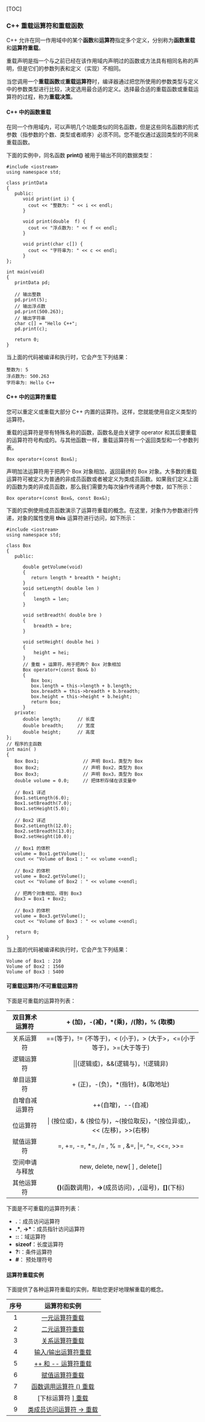 [TOC]

### C++ 重载运算符和重载函数

C++ 允许在同一作用域中的某个**函数**和**运算符**指定多个定义，分别称为**函数重载**和**运算符重载**。

重载声明是指一个与之前已经在该作用域内声明过的函数或方法具有相同名称的声明，但是它们的参数列表和定义（实现）不相同。

当您调用一个**重载函数**或**重载运算符**时，编译器通过把您所使用的参数类型与定义中的参数类型进行比较，决定选用最合适的定义。选择最合适的重载函数或重载运算符的过程，称为**重载决策**。

#### C++ 中的函数重载

在同一个作用域内，可以声明几个功能类似的同名函数，但是这些同名函数的形式参数（指参数的个数、类型或者顺序）必须不同。您不能仅通过返回类型的不同来重载函数。

下面的实例中，同名函数 **print()** 被用于输出不同的数据类型：

```
#include <iostream>
using namespace std;

class printData
{
   public:
      void print(int i) {
        cout << "整数为: " << i << endl;
      }

      void print(double  f) {
        cout << "浮点数为: " << f << endl;
      }

      void print(char c[]) {
        cout << "字符串为: " << c << endl;
      }
};

int main(void)
{
   printData pd;

   // 输出整数
   pd.print(5);
   // 输出浮点数
   pd.print(500.263);
   // 输出字符串
   char c[] = "Hello C++";
   pd.print(c);

   return 0;
}
```

当上面的代码被编译和执行时，它会产生下列结果：

```
整数为: 5
浮点数为: 500.263
字符串为: Hello C++
```

#### C++ 中的运算符重载

您可以重定义或重载大部分 C++ 内置的运算符。这样，您就能使用自定义类型的运算符。

重载的运算符是带有特殊名称的函数，函数名是由关键字 operator 和其后要重载的运算符符号构成的。与其他函数一样，重载运算符有一个返回类型和一个参数列表。

```
Box operator+(const Box&);
```

声明加法运算符用于把两个 Box 对象相加，返回最终的 Box 对象。大多数的重载运算符可被定义为普通的非成员函数或者被定义为类成员函数。如果我们定义上面的函数为类的非成员函数，那么我们需要为每次操作传递两个参数，如下所示：

```
Box operator+(const Box&, const Box&);
```

下面的实例使用成员函数演示了运算符重载的概念。在这里，对象作为参数进行传递，对象的属性使用 **this** 运算符进行访问，如下所示：

```
#include <iostream>
using namespace std;

class Box
{
   public:

      double getVolume(void)
      {
         return length * breadth * height;
      }
      void setLength( double len )
      {
          length = len;
      }

      void setBreadth( double bre )
      {
          breadth = bre;
      }

      void setHeight( double hei )
      {
          height = hei;
      }
      // 重载 + 运算符，用于把两个 Box 对象相加
      Box operator+(const Box& b)
      {
         Box box;
         box.length = this->length + b.length;
         box.breadth = this->breadth + b.breadth;
         box.height = this->height + b.height;
         return box;
      }
   private:
      double length;      // 长度
      double breadth;     // 宽度
      double height;      // 高度
};
// 程序的主函数
int main( )
{
   Box Box1;                // 声明 Box1，类型为 Box
   Box Box2;                // 声明 Box2，类型为 Box
   Box Box3;                // 声明 Box3，类型为 Box
   double volume = 0.0;     // 把体积存储在该变量中

   // Box1 详述
   Box1.setLength(6.0); 
   Box1.setBreadth(7.0); 
   Box1.setHeight(5.0);

   // Box2 详述
   Box2.setLength(12.0); 
   Box2.setBreadth(13.0); 
   Box2.setHeight(10.0);

   // Box1 的体积
   volume = Box1.getVolume();
   cout << "Volume of Box1 : " << volume <<endl;

   // Box2 的体积
   volume = Box2.getVolume();
   cout << "Volume of Box2 : " << volume <<endl;

   // 把两个对象相加，得到 Box3
   Box3 = Box1 + Box2;

   // Box3 的体积
   volume = Box3.getVolume();
   cout << "Volume of Box3 : " << volume <<endl;

   return 0;
}
```

当上面的代码被编译和执行时，它会产生下列结果：

```
Volume of Box1 : 210
Volume of Box2 : 1560
Volume of Box3 : 5400
```

#### 可重载运算符/不可重载运算符

下面是可重载的运算符列表：

| 双目算术运算符 |            + (加)，-(减)，*(乘)，/(除)，% (取模)             |
| :------------: | :----------------------------------------------------------: |
|   关系运算符   | ==(等于)，!= (不等于)，< (小于)，> (大于>，<=(小于等于)，>=(大于等于) |
|   逻辑运算符   |             \|\|(逻辑或)，&&(逻辑与)，!(逻辑非)              |
|   单目运算符   |              + (正)，-(负)，*(指针)，&(取地址)               |
| 自增自减运算符 |                      ++(自增)，--(自减)                      |
|    位运算符    | \| (按位或)，& (按位与)，~(按位取反)，^(按位异或),，<< (左移)，>>(右移) |
|   赋值运算符   |       =, +=, -=, *=, /= , % = , &=, \|=, ^=, <<=, >>=        |
| 空间申请与释放 |                new, delete, new[ ] , delete[]                |
|   其他运算符   | **()**(函数调用)，**->**(成员访问)，**,**(逗号)，**[]**(下标) |

下面是不可重载的运算符列表：

- **.**：成员访问运算符
- **.\***, **->\***：成员指针访问运算符
- **::**：域运算符
- **sizeof**：长度运算符
- **?:**：条件运算符
- **#**： 预处理符号

#### 运算符重载实例

下面提供了各种运算符重载的实例，帮助您更好地理解重载的概念。

| 序号 |                         运算符和实例                         |
| :--: | :----------------------------------------------------------: |
|  1   | [一元运算符重载](https://www.nowcoder.com/tutorial/10003/54ace951d12d474890296843567b5efc) |
|  2   | [二元运算符重载](https://www.nowcoder.com/tutorial/10003/88ff6dc63a5347f9a681041fa01b9808) |
|  3   | [关系运算符重载](https://www.nowcoder.com/tutorial/10003/8fa8d1a4103842789ac6f83b61901ccb) |
|  4   | [输入/输出运算符重载](https://www.nowcoder.com/tutorial/10003/109d530fd32e4444a7009e5bc10fca7f) |
|  5   | [++ 和 -- 运算符重载](https://www.nowcoder.com/tutorial/10003/87aaf9e5b9834a00ab92f1d223d4644b) |
|  6   | [赋值运算符重载](https://www.nowcoder.com/tutorial/10003/f689486ac06b4de3961766e67594a10c) |
|  7   | [函数调用运算符 () 重载](https://www.nowcoder.com/tutorial/10003/afd8af5dff2b4c5e843b0706c42b0c8d) |
|  8   | [下标运算符 [\] 重载](https://www.nowcoder.com/tutorial/10003/410f0bb077bb4dc18acea875013896c0) |
|  9   | [类成员访问运算符 -> 重载](https://www.nowcoder.com/tutorial/10003/0bf48a3938cc499bba6f4a4701730058) |